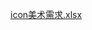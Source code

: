 [icon美术需求.xlsx](https://snh48group.yuque.com/attachments/yuque/0/2024/xlsx/45603655/1724654731823-b8ee28d4-e8b1-46c5-b23a-df325ac6ddbd.xlsx)

